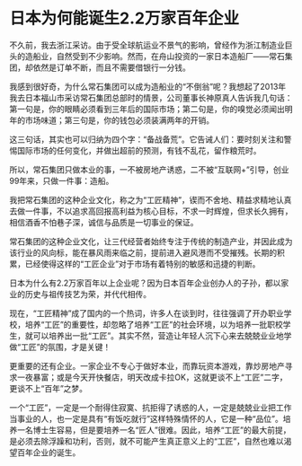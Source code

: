 # 日本为何能诞生2.2万家百年企业

不久前，我去浙江采访。由于受全球航运业不景气的影响，曾经作为浙江制造业巨头的造船业，自然受到不少影响。然而，在舟山投资的一家日本造船厂——常石集团，却依然是订单不断，而且不需要借银行一分钱。 

我感到很好奇，为什么常石集团可以成为造船业的“不倒翁”呢？我想起了2013年我去日本福山市采访常石集团总部时的情景，公司董事长神原真人告诉我几句话：第一句是，你的眼睛必须看到三年后的国际市场；第二句是，你的嗅觉必须闻出明年的市场味道；第三句是，你的钱包必须装满两年的开销。 

这三句话，其实也可以归纳为四个字：“备战备荒”。它告诫人们：要时刻关注和警惕国际市场的任何变化，并做出超前的预测，有钱不乱花，留作粮荒时。 

所以，常石集团只做本业的事，一不被房地产诱惑，二不被“互联网+”引导，创业99年来，只做一件事：造船。 

我把常石集团的这种企业文化，称之为“工匠精神”，锲而不舍地、精益求精地认真去做一件事，不以追求高回报高利益为核心目标，不求一时辉煌，但求长久拥有，相信酒香不怕巷子深，诚信与品质是一切事业的保证。 

常石集团的这种企业文化，让三代经营者始终专注于传统的制造产业，并因此成为该行业的风向标，能在暴风雨来临之前，提前进入避风港而不受摧残。长期的积累，已经使得这样的“工匠企业”对于市场有着特别的敏感和迅捷的判断。 

日本为什么有2.2万家百年以上企业呢？因为日本百年企业创办人的子孙，都以家业的历史与祖传技艺为荣，并代代相传。 

现在，“工匠精神”成了国内的一个热词，许多人在谈到时，往往强调了开办职业学校，培养“工匠”的重要性，却忽略了培养“工匠”的社会环境，以为培养一批职校学生，就可以培养出一批“工匠”。其实不然，营造让年轻人沉下心来去兢兢业业地学做“工匠”的氛围，才是关键！ 

更重要的还有企业。一家企业不专心于做好本业，而靠玩资本游戏，靠炒房地产寻求一夜暴富；或是今天开快餐店，明天改成卡拉OK，这就更谈不上“工匠”二字，更谈不上“百年”之梦。 

一个“工匠”，一定是一个耐得住寂寞、抗拒得了诱惑的人，一定是兢兢业业把工作当事业的人，也一定是具有“有饭吃就行”这样特殊情怀的人，它是一种“品位”。培养一名博士生容易，但是要培养一名“匠人”很难。因此，培养“工匠”的最大前提，是必须去除浮躁和功利，否则，就不可能产生真正意义上的“工匠”，自然也难以渴望百年企业的诞生。